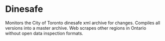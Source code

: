 Dinesafe
===

Monitors the City of Toronto dinesafe xml archive for changes.
Compiles all versions into a master archive.
Web scrapes other regions in Ontario without open data inspection formats.
